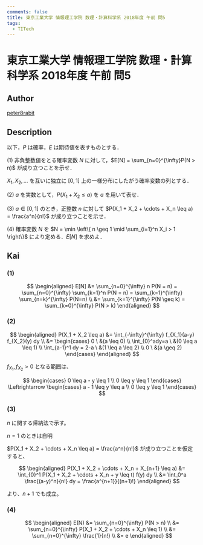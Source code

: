 ```yaml
---
comments: false
title: 東京工業大学 情報理工学院 数理・計算科学系 2018年度 午前 問5
tags:
  - TITech
---
```

# 東京工業大学 情報理工学院 数理・計算科学系 2018年度 午前 問5

## **Author**
[peter8rabit](https://github.com/peter8rabit)

## **Description**
以下，$P$ は確率，$E$ は期待値を表すものとする．

(1) 非負整数値をとる確率変数 $N$ に対して，$E[N] = \sum_{n=0}^{\infty}P(N > n)$ が成り立つことを示せ．

$X_1, X_2, \ldots$ を互いに独立に $[0, 1]$ 上の一様分布にしたがう確率変数の列とする．

(2) $a$ を実数として，$P(X_1 + X_2 \leq a)$ を $a$ を用いて表せ．

(3) $a \in [0,1]$ のとき，正整数 $n$ に対して $P(X_1 + X_2 + \cdots + X_n \leq a) = \frac{a^n}{n!}$ が成り立つことを示せ．

(4) 確率変数 $N$ を $N = \min \left\{ n \geq 1 \mid \sum_{i=1}^n X_i > 1 \right\}$ により定める．$E[N]$ を求めよ．

## **Kai**
### (1)

$$
\begin{aligned}
    E[N] &= \sum_{n=0}^{\infty} n P(N = n) = \sum_{n=0}^{\infty} \sum_{k=1}^n P(N = n) = \sum_{k=1}^{\infty} \sum_{n=k}^{\infty} P(N=n) \\
    &= \sum_{k=1}^{\infty} P(N \geq k) = \sum_{k=0}^{\infty} P(N > k)
\end{aligned}
$$

### (2)

$$
\begin{aligned}
P(X_1 + X_2 \leq a) &= \int_{-\infty}^{\infty} f_{X_1}(a-y) f_{X_2}(y) dy \\
&= \begin{cases}
    0 \ &(a \leq 0) \\
    \int_{0}^ady=a \ &(0 \leq a \leq 1) \\
    \int_{a-1}^1 dy = 2-a \ &(1 \leq a \leq 2) \\
    0 \ &(a \geq 2)
\end{cases}
\end{aligned}
$$

$f_{X_1}, f_{X_2} > 0$ となる範囲は、

$$
\begin{cases}
    0 \leq a - y \leq 1 \\
    0 \leq y \leq 1
\end{cases}
\Leftrightarrow
\begin{cases}
a - 1 \leq y \leq a \\
0 \leq y \leq 1
\end{cases}
$$

### (3)
$n$ に関する帰納法で示す。

$n=1$ のときは自明

$P(X_1 + X_2 + \cdots + X_n \leq a) = \frac{a^n}{n!}$ が成り立つことを仮定すると、

$$
\begin{aligned}
P(X_1 + X_2 + \cdots + X_n + X_{n+1} \leq a) &= \int_{0}^1 P(X_1 + X_2 + \cdots + X_n + y \leq t) f(y) dy \\
&= \int_0^a \frac{(a-y)^n}{n!} dy = \frac{a^{n+1}}{(n+1)!}
\end{aligned}
$$

より、$n+1$ でも成立。

### (4)

$$
\begin{aligned}
E(N) &= \sum_{n=0}^{\infty} P(N > n) \\
&= \sum_{n=0}^{\infty} P(X_1 + X_2 + \cdots + X_n \leq 1) \\
&= \sum_{n=0}^{\infty} \frac{1}{n!} \\
&= e
\end{aligned}
$$
